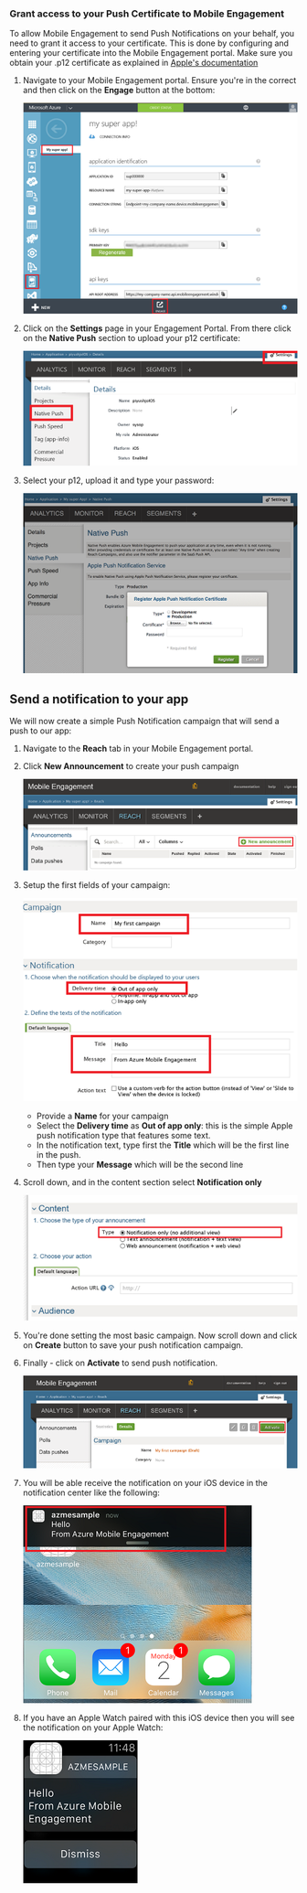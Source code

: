 ### Grant access to your Push Certificate to Mobile Engagement
To allow Mobile Engagement to send Push Notifications on your behalf, you need to grant it access to your certificate. This is done by configuring and entering your certificate into the Mobile Engagement portal. Make sure you obtain your .p12 certificate as explained in [Apple's documentation](https://developer.apple.com/library/prerelease/ios/documentation/IDEs/Conceptual/AppDistributionGuide/AddingCapabilities/AddingCapabilities.html#//apple_ref/doc/uid/TP40012582-CH26-SW6)

1. Navigate to your Mobile Engagement portal. Ensure you're in the correct and then click on the **Engage** button at the bottom:
   
    ![](./media/mobile-engagement-ios-send-push/engage-button.png)
2. Click on the **Settings** page in your Engagement Portal. From there click on the **Native Push** section to upload your p12 certificate:
   
    ![](./media/mobile-engagement-ios-send-push/engagement-portal.png)
3. Select your p12, upload it and type your password:
   
    ![](./media/mobile-engagement-ios-send-push/native-push-settings.png)

## <a id="send"></a>Send a notification to your app
We will now create a simple Push Notification campaign that will send a push to our app:

1. Navigate to the **Reach** tab in your Mobile Engagement portal.
2. Click **New Announcement** to create your push campaign
   
    ![](./media/mobile-engagement-ios-send-push/new-announcement.png)
3. Setup the first fields of your campaign:
   
    ![](./media/mobile-engagement-ios-send-push/campaign-first-params.png)
   
   * Provide a **Name** for your campaign 
   * Select the **Delivery time** as **Out of app only**: this is the simple Apple push notification type that features some text.
   * In the notification text, type first the **Title** which will be the first line in the push.
   * Then type your **Message** which will be the second line
4. Scroll down, and in the content section select **Notification only**
   
    ![](./media/mobile-engagement-ios-send-push/campaign-content.png)
5. You're done setting the most basic campaign. Now scroll down and click on **Create** button to save your push notification campaign. 
6. Finally - click on **Activate** to send push notification. 
   
    ![](./media/mobile-engagement-ios-send-push/campaign-activate.png)
7. You will be able receive the notification on your iOS device in the notification center like the following:
   
    ![](./media/mobile-engagement-ios-send-push/iphone-notification.png)
8. If you have an Apple Watch paired with this iOS device then you will see the notification on your Apple Watch:
   
    ![](./media/mobile-engagement-ios-send-push/apple-watch.png)

<!--HONumber=Sep16_HO4-->


